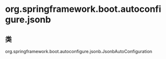 # org.springframework.boot.autoconfigure.jsonb

## 类

org.springframework.boot.autoconfigure.jsonb.JsonbAutoConfiguration




